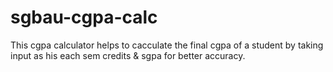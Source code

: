 # sgbau-cgpa-calc
This cgpa calculator helps to cacculate the final cgpa of a student by taking input as his each sem credits &amp; sgpa for better accuracy. 
